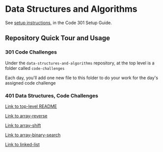 # Data Structures and Algorithms

See [setup instructions](https://codefellows.github.io/setup-guide/code-301/3-code-challenges), in the Code 301 Setup Guide.

## Repository Quick Tour and Usage

### 301 Code Challenges

Under the `data-structures-and-algorithms` repository, at the top level is a folder called `code-challenges`

Each day, you'll add one new file to this folder to do your work for the day's assigned code challenge

### 401 Data Structures, Code Challenges

[Link to top-level README](javascript/README.md)

[Link to array-reverse](javascript/array-reverse/README.md)

[Link to array-shift](javascript/array-shift/README.md)

[Link to array-binary-search](javascript/array-binary-search/README.md)

[Link to linked-list](javascript/linkedList/README.md)
